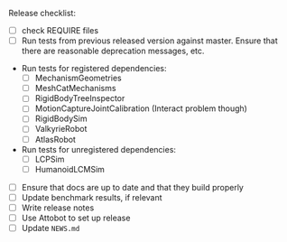 Release checklist:

* [ ] check REQUIRE files
* [ ] Run tests from previous released version against master. Ensure that there are reasonable deprecation messages, etc.
* Run tests for registered dependencies:
  * [ ] MechanismGeometries
  * [ ] MeshCatMechanisms
  * [ ] RigidBodyTreeInspector
  * [ ] MotionCaptureJointCalibration (Interact problem though)
  * [ ] RigidBodySim
  * [ ] ValkyrieRobot
  * [ ] AtlasRobot
* Run tests for unregistered dependencies:
  * [ ] LCPSim
  * [ ] HumanoidLCMSim
* [ ] Ensure that docs are up to date and that they build properly
* [ ] Update benchmark results, if relevant
* [ ] Write release notes
* [ ] Use Attobot to set up release
* [ ] Update `NEWS.md`
